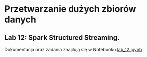 # Przetwarzanie dużych zbiorów danych

## Lab 12: Spark Structured Streaming.


Dokumentacja oraz zadania znajdują się w Notebooku [lab_12.ipynb](lab_12.ipynb)